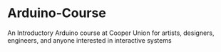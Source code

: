# Arduino-Course
An Introductory Arduino course at Cooper Union for artists, designers, engineers, and anyone interested in interactive systems
